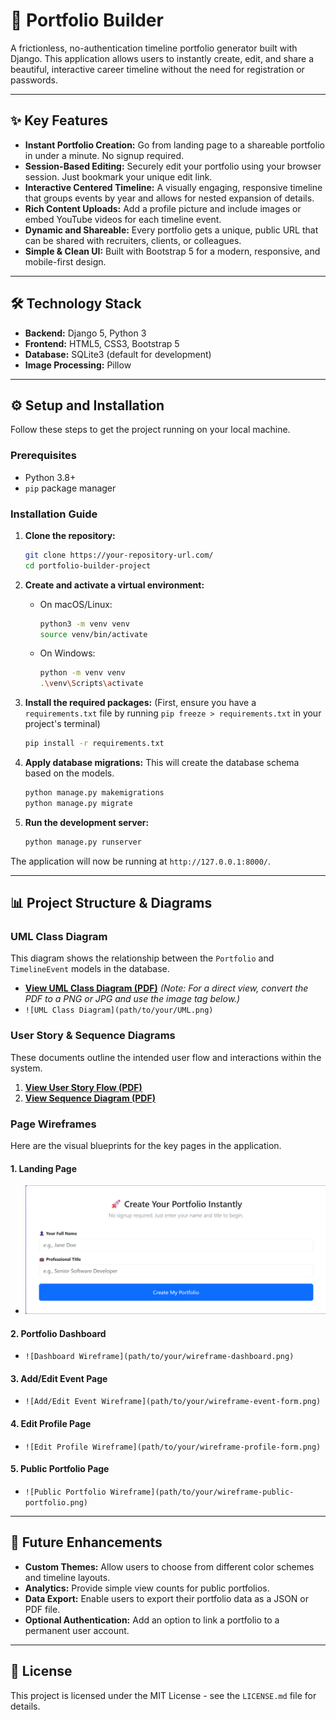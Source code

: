 # 🚀 Portfolio Builder

A frictionless, no-authentication timeline portfolio generator built with Django. This application allows users to instantly create, edit, and share a beautiful, interactive career timeline without the need for registration or passwords.

---

## ✨ Key Features

*   **Instant Portfolio Creation:** Go from landing page to a shareable portfolio in under a minute. No signup required.
*   **Session-Based Editing:** Securely edit your portfolio using your browser session. Just bookmark your unique edit link.
*   **Interactive Centered Timeline:** A visually engaging, responsive timeline that groups events by year and allows for nested expansion of details.
*   **Rich Content Uploads:** Add a profile picture and include images or embed YouTube videos for each timeline event.
*   **Dynamic and Shareable:** Every portfolio gets a unique, public URL that can be shared with recruiters, clients, or colleagues.
*   **Simple & Clean UI:** Built with Bootstrap 5 for a modern, responsive, and mobile-first design.

---

## 🛠️ Technology Stack

*   **Backend:** Django 5, Python 3
*   **Frontend:** HTML5, CSS3, Bootstrap 5
*   **Database:** SQLite3 (default for development)
*   **Image Processing:** Pillow

---

## ⚙️ Setup and Installation

Follow these steps to get the project running on your local machine.

### Prerequisites

*   Python 3.8+
*   `pip` package manager

### Installation Guide

1.  **Clone the repository:**
    ```bash
    git clone https://your-repository-url.com/
    cd portfolio-builder-project
    ```

2.  **Create and activate a virtual environment:**
    *   On macOS/Linux:
        ```bash
        python3 -m venv venv
        source venv/bin/activate
        ```
    *   On Windows:
        ```bash
        python -m venv venv
        .\venv\Scripts\activate
        ```

3.  **Install the required packages:**
    (First, ensure you have a `requirements.txt` file by running `pip freeze > requirements.txt` in your project's terminal)
    ```bash
    pip install -r requirements.txt
    ```

4.  **Apply database migrations:**
    This will create the database schema based on the models.
    ```bash
    python manage.py makemigrations
    python manage.py migrate
    ```

5.  **Run the development server:**
    ```bash
    python manage.py runserver
    ```

The application will now be running at `http://127.0.0.1:8000/`.

---

## 📊 Project Structure & Diagrams

### UML Class Diagram

This diagram shows the relationship between the `Portfolio` and `TimelineEvent` models in the database.

*   **[View UML Class Diagram (PDF)](path/to/your/UML.pdf)**
    *(Note: For a direct view, convert the PDF to a PNG or JPG and use the image tag below.)*
*   `![UML Class Diagram](path/to/your/UML.png)`

### User Story & Sequence Diagrams

These documents outline the intended user flow and interactions within the system.

1.  **[View User Story Flow (PDF)](path/to/your/User-Story.pdf)**
2.  **[View Sequence Diagram (PDF)](path/to/your/Sequence-Diagram.pdf)**

### Page Wireframes

Here are the visual blueprints for the key pages in the application.

#### 1. Landing Page
*   ![alt text](/assets/images/image.png)

#### 2. Portfolio Dashboard
*   `![Dashboard Wireframe](path/to/your/wireframe-dashboard.png)`

#### 3. Add/Edit Event Page
*   `![Add/Edit Event Wireframe](path/to/your/wireframe-event-form.png)`

#### 4. Edit Profile Page
*   `![Edit Profile Wireframe](path/to/your/wireframe-profile-form.png)`

#### 5. Public Portfolio Page
*   `![Public Portfolio Wireframe](path/to/your/wireframe-public-portfolio.png)`

---

## 🔮 Future Enhancements

*   **Custom Themes:** Allow users to choose from different color schemes and timeline layouts.
*   **Analytics:** Provide simple view counts for public portfolios.
*   **Data Export:** Enable users to export their portfolio data as a JSON or PDF file.
*   **Optional Authentication:** Add an option to link a portfolio to a permanent user account.

---

## 📄 License

This project is licensed under the MIT License - see the `LICENSE.md` file for details.

